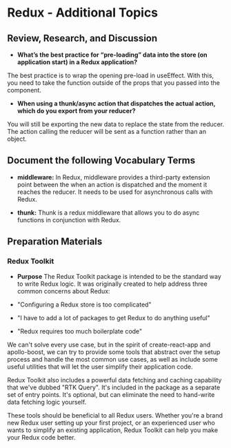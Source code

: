 # Redux - Additional Topics

## Review, Research, and Discussion

* **What’s the best practice for “pre-loading” data into the store (on application start) in a Redux application?**

The best practice is to wrap the opening pre-load in useEffect. With this, you need to take the function outside of the props that you passed into the component.

* **When using a thunk/async action that dispatches the actual action, which do you export from your reducer?**

You will still be exporting the new data to replace the state from the reducer. The action calling the reducer will be sent as a function rather than an object.

## Document the following Vocabulary Terms

* **middleware:** In Redux, middleware provides a third-party extension point between the when an action is dispatched and the moment it reaches the reducer. It needs to be used for asynchronous calls with Redux.

* **thunk:** Thunk is a redux middleware that allows you to do async functions in conjunction with Redux.

## Preparation Materials

### Redux Toolkit

* **Purpose**
The Redux Toolkit package is intended to be the standard way to write Redux logic. It was originally created to help address three common concerns about Redux:

* "Configuring a Redux store is too complicated"
* "I have to add a lot of packages to get Redux to do anything useful"
* "Redux requires too much boilerplate code"

We can't solve every use case, but in the spirit of create-react-app and apollo-boost, we can try to provide some tools that abstract over the setup process and handle the most common use cases, as well as include some useful utilities that will let the user simplify their application code.

Redux Toolkit also includes a powerful data fetching and caching capability that we've dubbed "RTK Query". It's included in the package as a separate set of entry points. It's optional, but can eliminate the need to hand-write data fetching logic yourself.

These tools should be beneficial to all Redux users. Whether you're a brand new Redux user setting up your first project, or an experienced user who wants to simplify an existing application, Redux Toolkit can help you make your Redux code better.

